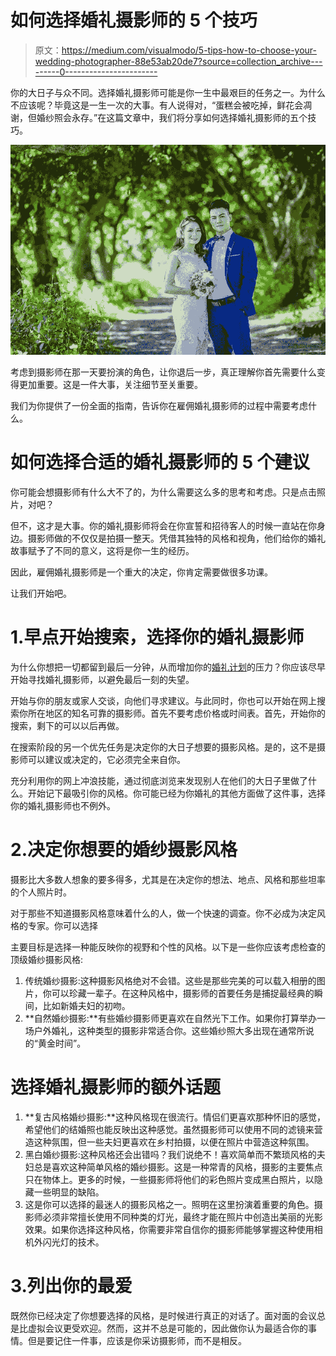 # 如何选择婚礼摄影师的 5 个技巧

> 原文：<https://medium.com/visualmodo/5-tips-how-to-choose-your-wedding-photographer-88e53ab20de7?source=collection_archive---------0----------------------->

你的大日子与众不同。选择婚礼摄影师可能是你一生中最艰巨的任务之一。为什么不应该呢？毕竟这是一生一次的大事。有人说得对，“蛋糕会被吃掉，鲜花会凋谢，但婚纱照会永存。”在这篇文章中，我们将分享如何选择婚礼摄影师的五个技巧。

![](img/8c8759199cc62fbe08f8eb0dbb63cc3a.png)

考虑到摄影师在那一天要扮演的角色，让你退后一步，真正理解你首先需要什么变得更加重要。这是一件大事，关注细节至关重要。

我们为你提供了一份全面的指南，告诉你在雇佣婚礼摄影师的过程中需要考虑什么。

# 如何选择合适的婚礼摄影师的 5 个建议

你可能会想摄影师有什么大不了的，为什么需要这么多的思考和考虑。只是点击照片，对吧？

但不，这才是大事。你的婚礼摄影师将会在你宣誓和招待客人的时候一直站在你身边。摄影师做的不仅仅是拍摄一整天。凭借其独特的风格和视角，他们给你的婚礼故事赋予了不同的意义，这将是你一生的经历。

因此，雇佣婚礼摄影师是一个重大的决定，你肯定需要做很多功课。

让我们开始吧。

# 1.早点开始搜索，选择你的婚礼摄影师

为什么你想把一切都留到最后一分钟，从而增加你的[婚礼计划](https://visualmodo.com/best-wordpress-theme-for-weddings-engagements-and-newlyweds/)的压力？你应该尽早开始寻找婚礼摄影师，以避免最后一刻的失望。

开始与你的朋友或家人交谈，向他们寻求建议。与此同时，你也可以开始在网上搜索你所在地区的知名可靠的摄影师。首先不要考虑价格或时间表。首先，开始你的搜索，剩下的可以以后再做。

在搜索阶段的另一个优先任务是决定你的大日子想要的摄影风格。是的，这不是摄影师可以建议或决定的，它必须完全来自你。

充分利用你的网上冲浪技能，通过彻底浏览来发现别人在他们的大日子里做了什么。开始记下最吸引你的风格。你可能已经为你婚礼的其他方面做了这件事，选择你的婚礼摄影师也不例外。

# 2.决定你想要的婚纱摄影风格

摄影比大多数人想象的要多得多，尤其是在决定你的想法、地点、风格和那些坦率的个人照片时。

对于那些不知道摄影风格意味着什么的人，做一个快速的调查。你不必成为决定风格的专家。你可以选择

主要目标是选择一种能反映你的视野和个性的风格。以下是一些你应该考虑检查的顶级婚纱摄影风格:

1.  传统婚纱摄影:这种摄影风格绝对不会错。这些是那些完美的可以载入相册的图片，你可以珍藏一辈子。在这种风格中，摄影师的首要任务是捕捉最经典的瞬间，比如新婚夫妇的初吻。
2.  **自然婚纱摄影:**有些婚纱摄影师更喜欢在自然光下工作。如果你打算举办一场户外婚礼，这种类型的摄影非常适合你。这些婚纱照大多出现在通常所说的“黄金时间”。

# 选择婚礼摄影师的额外话题

1.  **复古风格婚纱摄影:**这种风格现在很流行。情侣们更喜欢那种怀旧的感觉，希望他们的结婚照也能反映出这种感觉。虽然摄影师可以使用不同的滤镜来营造这种氛围，但一些夫妇更喜欢在乡村拍摄，以便在照片中营造这种氛围。
2.  黑白婚纱摄影:这种风格还会出错吗？我们说绝不！喜欢简单而不繁琐风格的夫妇总是喜欢这种简单风格的婚纱摄影。这是一种常青的风格，摄影的主要焦点只在物体上。更多的时候，一些摄影师将他们的彩色照片变成黑白照片，以隐藏一些明显的缺陷。
3.  这是你可以选择的最迷人的摄影风格之一。照明在这里扮演着重要的角色。摄影师必须非常擅长使用不同种类的灯光，最终才能在照片中创造出美丽的光影效果。如果你选择这种风格，你需要非常自信你的摄影师能够掌握这种使用相机外闪光灯的技术。

# 3.列出你的最爱

既然你已经决定了你想要选择的风格，是时候进行真正的对话了。面对面的会议总是比虚拟会议更受欢迎。然而，这并不总是可能的，因此做你认为最适合你的事情。但是要记住一件事，应该是你采访摄影师，而不是相反。